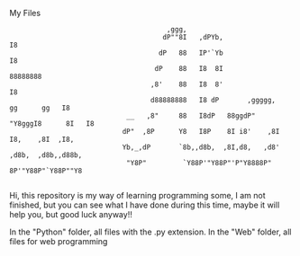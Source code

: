 My Files


```
                                       ,ggg,                                           
                                      dP""8I   ,dPYb,                             I8   
                                     dP   88   IP'`Yb                             I8   
                                    dP    88   I8  8I                          88888888
                                   ,8'    88   I8  8'                             I8   
                                   d88888888   I8 dP       ,ggggg,   gg      gg   I8   
                             __   ,8"     88   I8dP   88ggdP"  "Y8gggI8      8I   I8   
                            dP"  ,8P      Y8   I8P    8I i8'    ,8I  I8,    ,8I  ,I8,  
                            Yb,_,dP       `8b,,d8b,  ,8I,d8,   ,d8' ,d8b,  ,d8b,,d88b, 
                             "Y8P"         `Y88P'"Y88P"'P"Y8888P"   8P'"Y88P"`Y88P""Y8 
                                
```
                                


Hi, this repository is my way of learning programming some, I am not finished, but you can see what I have done during this time, maybe it will help you, but good luck anyway!!


In the "Python" folder, all files with the .py extension.
In the "Web" folder, all files for web programming
